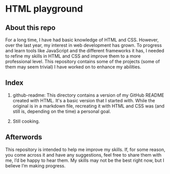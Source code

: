 # HTML playground

## About this repo

For a long time, I have had basic knowledge of HTML and CSS. However, over the last year, my interest in web development has grown. To progress and learn tools like JavaScript and the different frameworks it has, I needed to refine my skills in HTML and CSS and improve them to a more professional level. This repository contains some of the projects (some of them may seem trivial) I have worked on to enhance my abilities.

## Index

1. github-readme: This directory contains a version of my GitHub README created with HTML. It's a basic version that I started with. While the original is in a markdown file, recreating it with HTML and CSS was (and still is, depending on the time) a personal goal.  

2. Still cooking.

## Afterwords

This repository is intended to help me improve my skills. If, for some reason, you come across it and have any suggestions, feel free to share them with me, I’d be happy to hear them. My skills may not be the best right now, but I believe I’m making progress.
